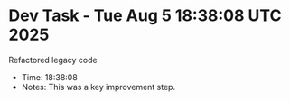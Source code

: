 # Dev Task - Tue Aug  5 18:38:08 UTC 2025
Refactored legacy code
- Time: 18:38:08
- Notes: This was a key improvement step.
